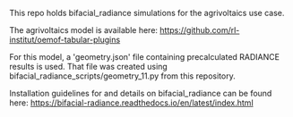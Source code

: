 This repo holds bifacial_radiance simulations for the agrivoltaics use case.

The agrivoltaics model is available here:
https://github.com/rl-institut/oemof-tabular-plugins

For this model, a 'geometry.json' file containing precalculated RADIANCE results is used.
That file was created using bifacial_radiance_scripts/geometry_11.py from this repository.

Installation guidelines for and details on bifacial_radiance can be found here:
https://bifacial-radiance.readthedocs.io/en/latest/index.html
